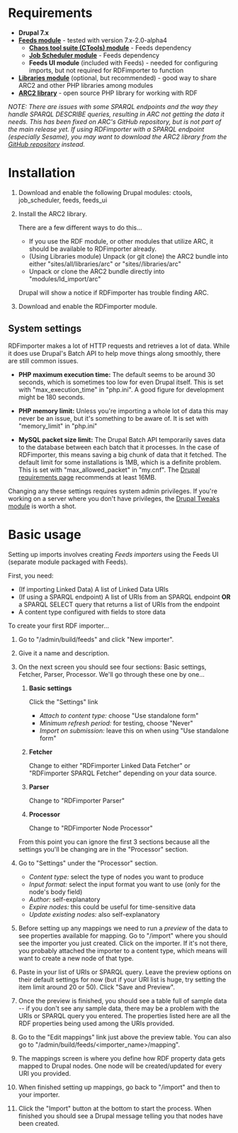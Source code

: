 Requirements
============

- **Drupal 7.x**
- **[Feeds module][feeds]** - tested with version 7.x-2.0-alpha4
  - **[Chaos tool suite (CTools) module][ctools]** - Feeds dependency
  - **[Job Scheduler module][jobscheduler]** - Feeds dependency
  - **Feeds UI module** (included with Feeds) - needed for configuring imports, but not required for RDFimporter to function
- **[Libraries module][libraries]** (optional, but recommended) - good way to share ARC2 and other PHP libraries among modules
- **[ARC2 library][arc2]** - open source PHP library for working with RDF

*NOTE: There are issues with some SPARQL endpoints and the way they handle SPARQL DESCRIBE queries, resulting in ARC not getting the data it needs. This has been fixed on ARC's GitHub repository, but is not part of the main release yet. If using RDFimporter with a SPARQL endpoint (especially Sesame), you may want to download the ARC2 library from the [GitHub repository][arc_github] instead.*

[feeds]: http://drupal.org/project/feeds
[ctools]: http://drupal.org/project/ctools
[jobscheduler]: http://drupal.org/project/job_scheduler
[libraries]: http://drupal.org/project/libraries
[arc2]: http://arc.semsol.org/download
[arc_github]: https://github.com/semsol/arc2


Installation
============
1. Download and enable the following Drupal modules: ctools, job_scheduler, feeds, feeds_ui

2. Install the ARC2 library. 

   There are a few different ways to do this...
   
   - If you use the RDF module, or other modules that utilize ARC, it should be available to RDFimporter already.
   - (Using Libraries module) Unpack (or git clone) the ARC2 bundle into either "sites/all/libraries/arc" or "sites/<sitename>/libraries/arc"
   - Unpack or clone the ARC2 bundle directly into "modules/ld_import/arc"

   Drupal will show a notice if RDFimporter has trouble finding ARC.

3. Download and enable the RDFimporter module.
  

System settings
---------------
RDFimporter makes a lot of HTTP requests and retrieves a lot of data. While it does use Drupal's Batch API to help move things along smoothly, there are still common issues.

- **PHP maximum execution time:**
  The default seems to be around 30 seconds, which is sometimes too low for even Drupal itself. This is set with "max_execution_time" in "php.ini". A good figure for development might be 180 seconds.

- **PHP memory limit:**
  Unless you're importing a whole lot of data this may never be an issue, but it's something to be aware of. It is set with "memory_limit" in "php.ini"

- **MySQL packet size limit:**
  The Drupal Batch API temporarily saves data to the database between each batch that it processes. In the case of RDFimporter, this means saving a big chunk of data that it fetched. The default limit for some installations is 1MB, which is a definite problem. This is set with "max_allowed_packet" in "my.cnf". The [Drupal requirements page][requirements] recommends at least 16MB.

[requirements]: http://drupal.org/requirements

Changing any these settings requires system admin privileges. If you're working on a server where you don't have privileges, the [Drupal Tweaks module][tweaks] is worth a shot.

[tweaks]: http://drupal.org/project/drupal_tweaks


Basic usage
===========
Setting up imports involves creating *Feeds importers* using the Feeds UI (separate module packaged with Feeds).

First, you need:

- (If importing Linked Data) A list of Linked Data URIs
- (If using a SPARQL endpoint) A list of URIs from an SPARQL endpoint **OR** a SPARQL SELECT query that returns a list of URIs from the endpoint
- A content type configured with fields to store data

To create your first RDF importer...

1. Go to "/admin/build/feeds" and click "New importer".

2. Give it a name and description.

3. On the next screen you should see four sections: Basic settings, Fetcher, Parser, Processor. We'll go through these one by one...
   
   1. **Basic settings** 
   
      Click the "Settings" link
      - *Attach to content type:* choose "Use standalone form"
      - *Minimum refresh period:* for testing, choose "Never"
      - *Import on submission:* leave this on when using "Use standalone form"
      
   2. **Fetcher**
   
      Change to either "RDFimporter Linked Data Fetcher" or "RDFimporter SPARQL Fetcher" depending on your data source.
   
   3. **Parser**
   
      Change to "RDFimporter Parser"
   
   4. **Processor**
      
      Change to "RDFimporter Node Processor"
   
   From this point you can ignore the first 3 sections because all the settings you'll be changing are in the "Processor" section.
   
4. Go to "Settings" under the "Processor" section.

   - *Content type:* select the type of nodes you want to produce
   - *Input format:* select the input format you want to use (only for the node's body field)
   - *Author:* self-explanatory
   - *Expire nodes:* this could be useful for time-sensitive data
   - *Update existing nodes:* also self-explanatory
   
5. Before setting up any mappings we need to run a *preview* of the data to see properties available for mapping. Go to "/import" where you should see the importer you just created. Click on the importer. If it's not there, you probably attached the importer to a content type, which means will want to create a new node of that type. 

6. Paste in your list of URIs or SPARQL query. Leave the preview options on their default settings for now (but if your URI list is huge, try setting the item limit around 20 or 50). Click "Save and Preview".

7. Once the preview is finished, you should see a table full of sample data -- if you don't see any sample data, there may be a problem with the URIs or SPARQL query you entered. The properties listed here are all the RDF properties being used among the URIs provided. 

8. Go to the "Edit mappings" link just above the preview table. You can also go to "/admin/build/feeds/<importer_name>/mapping".

9. The mappings screen is where you define how RDF property data gets mapped to Drupal nodes. One node will be created/updated for every URI you provided. 

10. When finished setting up mappings, go back to "/import" and then to your importer.

11. Click the "Import" button at the bottom to start the process. When finished you should see a Drupal message telling you that nodes have been created.

